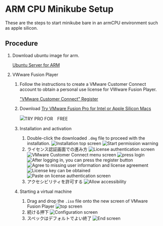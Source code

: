 # ARM CPU Minikube Setup

These are the steps to start minikube bare in an armCPU environment such as apple silicon.

## Procedure

1. Download ubuntu image for arm.

    [Ubuntu Server for ARM](https://ubuntu.com/downloald/server/arm)

1. VWware Fusion Player

    1. Follow the instructions to create a VMware Customer Connect account to obtain a personal use license for VWware Fusion Player.

        ["VMware Customer Connect" Register](https://customerconnect.vmware.com/jp/account-registration)

    1. Download
        [Try VMware Fusion Pro for Intel or Apple Silicon Macs](https://www.vmware.com/products/fusion/fusion-evaluation.html)

        ![TRY PRO FOR　FREE](images/2023-10-15-11-14-34.png)

    1. Installation and activation
        1. Double-click the downloaded `.dmg` file to proceed with the installation.
            ![Installation top screen](images/2023-10-15-11-22-51.png)
            ![Start permission warning](images/2023-10-15-11-24-38.png)
        1. ライセンス認証画面での進み方
            ![License authentication screen](images/2023-10-15-11-26-07.png)
            ![VMware Customer Connect menu screen](images/2023-10-15-11-28-31.png)
            ![press login](images/2023-10-15-11-31-35.png)
            ![After logging in, you can press the register button](images/2023-10-15-11-35-11.png)
            ![Agree to missing user information and license agreement](images/2023-10-15-11-38-56.png)
            ![License key can be obtained](images/2023-10-15-11-48-44.png)
            ![Paste on license authentication screen](images/2023-10-15-11-50-21.png)
        1. アクセシビリティを許可する
            ![Allow accessibility](images/2023-10-15-11-52-25.png)

    1. Starting a virtual machine
        1. Drag and drop the `.iso` file onto the new screen of VMware Fusion Player
            ![top screen](images/2023-10-15-12-05-45.png)
        1. 続ける押下
            ![Configuration screen](images/2023-10-15-12-15-41.png)
        1. スペックはデフォルトでよい終了
            ![End screen](images/2023-10-15-12-17-49.png)

